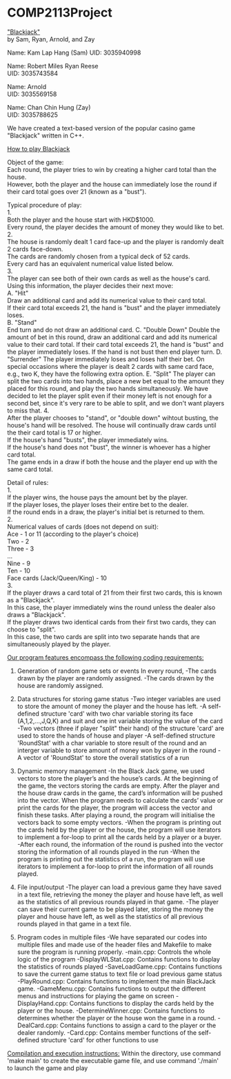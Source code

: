 # COMP2113Project
<ins>"Blackjack"</ins>  
by Sam, Ryan, Arnold, and Zay

Name: Kam Lap Hang (Sam)
UID:  3035940998

Name: Robert Miles Ryan Reese  
UID:  3035743584  

Name: Arnold  
UID:  3035569158

Name: Chan Chin Hung (Zay)  
UID:  3035788625

We have created a text-based version of the popular casino game "Blackjack" written in C++.

<ins>How to play Blackjack</ins>

Object of the game:  
	Each round, the player tries to win by creating a higher card total than the house.  
	However, both the player and the house can immediately lose the round if their card total goes over 21 (known as a "bust").  

Typical procedure of play:  
1.  
	Both the player and the house start with HKD$1000.  
	Every round, the player decides the amount of money they would like to bet.  
2.  
	The house is randomly dealt 1 card face-up and the player is randomly dealt 2 cards face-down.  
	The cards are randomly chosen from a typical deck of 52 cards.  
	Every card has an equivalent numerical value listed below.  
3.  
	The player can see both of their own cards as well as the house's card.  
	Using this information, the player decides their next move:  
		A. "Hit"  
			Draw an additional card and add its numerical value to their card total.  
			If their card total exceeds 21, the hand is "bust" and the player immediately loses.  
		B. "Stand"  
			End turn and do not draw an additional card.
		C. "Double Down"
			Double the amount of bet in this round, draw an additional card and add its numerical value to their card total.
			If their card total exceeds 21, the hand is "bust" and the player immediately loses.
			If the hand is not bust then end player turn.
		D. "Surrender"
			The player immediately loses and loses half their bet.
		On special occasions where the player is dealt 2 cards with same card face, e.g., two K, they have the following extra option.
		E. "Split"
			The player can split the two cards into two hands, place a new bet equal to the amount they placed for this round, and play the two hands simultaneously. We have decided to let the player split even if their money left is not enough for a second bet, since it's very rare to be able to split, and we don't want players to miss that.
4.  
	After the player chooses to "stand", or "double down" wihtout busting, the house's hand will be resolved. 
	The house will continually draw cards until the their card total is 17 or higher.  
	If the house's hand "busts", the player immediately wins.  
	If the house's hand does not "bust", the winner is whoever has a higher card total.  
	The game ends in a draw if both the house and the player end up with the same card total.  

Detail of rules:  
1.  
	If the player wins, the house pays the amount bet by the player.  
	If the player loses, the player loses their entire bet to the dealer.  
	If the round ends in a draw, the player's initial bet is returned to them.  
2.  
	Numerical values of cards (does not depend on suit):  
	Ace - 1 or 11 (according to the player's choice)  
	Two - 2  
	Three - 3  
	...  
	Nine - 9  
	Ten - 10  
	Face cards (Jack/Queen/King) - 10  
3.  
	If the player draws a card total of 21 from their first two cards, this is known as a "Blackjack".  
	In this case, the player immediately wins the round unless the dealer also draws a "Blackjack".  
	If the player draws two identical cards from their first two cards, they can choose to "split".  
	In this case, the two cards are split into two separate hands that are simultaneously played by the player.  

<ins>Our program features encompass the following coding requirements:</ins>

1.  Generation of random game sets or events
	In every round,
	-The cards drawn by the player are randomly assigned.
	-The cards drawn by the house are randomly assigned.

2.  Data structures for storing game status
	-Two integer variables are used to store the amount of money the player and the house has left.
	-A self-defined structure 'card' with two char variable storing its face (A,1,2,...,J,Q,K) and suit and one int variable storing the value of the card 
	-Two vectors (three if player "split" their hand) of the structure 'card' are used to store the hands of house and player
	-A self-defined structure 'RoundStat' with a char variable to store result of the round and an interger variable to store amount of money won by player in the round
	-A vector of 'RoundStat' to store the overall statistics of a run

3.  Dynamic memory management
	-In the Black Jack game, we used vectors to store the player’s and the house’s cards. At the beginning of the game, the vectors storing the cards are empty. After the player and the house draw cards in the game, the card’s information will be pushed into the vector. When the program needs to calculate the cards’ value or print the cards for the player, the program will access the vector and finish these tasks. After playing a round, the program will initialise the vectors back to some empty vectors.
	-When the program is printing out the cards held by the player or the house, the program will use iterators to implement a for-loop to print all the cards held by a player or a buyer.
	-After each round, the information of the round is pushed into the vector storing the information of all rounds played in the run
	-When the program is printing out the statistics of a run, the program will use iterators to implement a for-loop to print the information of all rounds played.
	
4.  File input/output
	-The player can load a previous game they have saved in a text file, retrieving the money the player and house have left, as well as the statistics of all previous rounds played in that game.
	-The player can save their current game to be played later, storing the money the player and house have left, as well as the statistics of all previous rounds played in that game in a text file.

5.  Program codes in multiple files
	-We have separated our codes into multiple files and made use of the header files and Makefile to make sure the program is running properly. 
	-main.cpp: Controls the whole logic of the program
	-DisplayWLStat.cpp: Contains functions to display the statistics of rounds played
	-SaveLoadGame.cpp: Contains functions to save the current game status to text file or load previous game status
	-PlayRound.cpp: Contains functions to implement the main BlackJack game.
	-GameMenu.cpp: Contains functions to output the different menus and instructions for playing the game on screen
	-DisplayHand.cpp: Contains functions to display the cards held by the player or the house.
	-DetermineWinner.cpp: Contains functions to determines whether the player or the house won the game in a round.
	-DealCard.cpp: Contains functions to assign a card to the player or the dealer randomly.
	-Card.cpp: Contains member functions of the self-defined structure 'card' for other functions to use

<ins>Compilation and execution instructions:</ins>
Within the directory, use command 'make main' to create the executable game file, and use command './main' to launch the game and play
